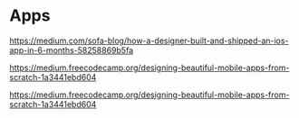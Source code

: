 # Apps

https://medium.com/sofa-blog/how-a-designer-built-and-shipped-an-ios-app-in-6-months-58258869b5fa


https://medium.freecodecamp.org/designing-beautiful-mobile-apps-from-scratch-1a3441ebd604


https://medium.freecodecamp.org/designing-beautiful-mobile-apps-from-scratch-1a3441ebd604
